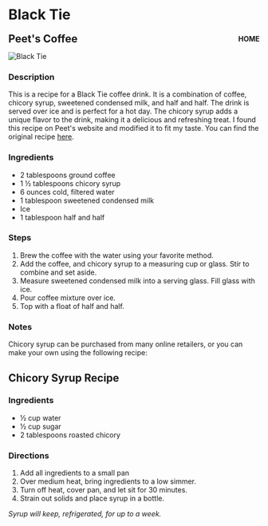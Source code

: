 # Black Tie

<div style="display: flex; justify-content: space-between; align-items: center;">
  <span style="font-size: 1.5em; font-weight: bold;">Peet's Coffee</span>
  <a href="/" style="font-size: 1em; text-decoration: none; font-weight: bold;">HOME</a>
</div>

![Black Tie](/images/black-tie.webp)

### Description

This is a recipe for a Black Tie coffee drink. It is a combination of coffee, chicory syrup, sweetened condensed milk, and half and half. The drink is served over ice and is perfect for a hot day. The chicory syrup adds a unique flavor to the drink, making it a delicious and refreshing treat.
I found this recipe on Peet's website and modified it to fit my taste. You can find the original recipe [here](https://www.peets.com/blogs/peets/ultra-black-tie).

### Ingredients

* 2 tablespoons ground coffee
* 1 ½ tablespoons chicory syrup
* 6 ounces cold, filtered water
* 1 tablespoon sweetened condensed milk
* Ice
* 1 tablespoon half and half

### Steps

1. Brew the coffee with the water using your favorite method.
2. Add the coffee, and chicory syrup to a measuring cup or glass. Stir to combine and set aside.
3. Measure sweetened condensed milk into a serving glass. Fill glass with ice.
4. Pour coffee mixture over ice.
5. Top with a float of half and half.

### Notes

Chicory syrup can be purchased from many online retailers, or you can make your own using the following recipe:

## Chicory Syrup Recipe

### Ingredients

* ½ cup water
* ½ cup sugar
* 2 tablespoons roasted chicory

### Directions

1.  Add all ingredients to a small pan
2. Over medium heat, bring ingredients to a low simmer.
3. Turn off heat, cover pan, and let sit for 30 minutes.
4. Strain out solids and place syrup in a bottle.

*Syrup will keep, refrigerated, for up to a week.*